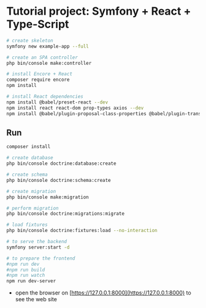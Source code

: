 # Tutorial project: Symfony + React + Type-Script

~~~bash
# create skeleton
symfony new example-app --full

# create an SPA controller
php bin/console make:controller

# install Encore + React
composer require encore
npm install

# install React dependencies
npm install @babel/preset-react --dev
npm install react react-dom prop-types axios --dev
npm install @babel/plugin-proposal-class-properties @babel/plugin-transform-runtime
~~~

## Run

~~~bash
composer install

# create database
php bin/console doctrine:database:create

# create schema
php bin/console doctrine:schema:create

# create migration
php bin/console make:migration

# perform migration
php bin/console doctrine:migrations:migrate

# load fixtures
php bin/console doctrine:fixtures:load --no-interaction

# to serve the backend
symfony server:start -d

# to prepare the frontend
#npm run dev
#npm run build
#npm run watch
npm run dev-server
~~~

- open the browser on [https://127.0.0.1:8000](https://127.0.0.1:8000) to see the web site
